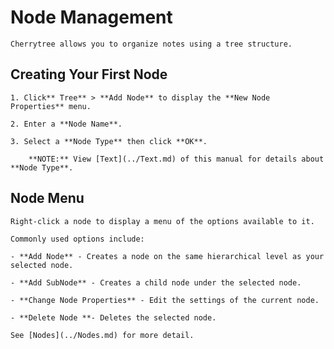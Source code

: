 
# Node Management


	Cherrytree allows you to organize notes using a tree structure.

 ## Creating Your First Node

	1. Click** Tree** > **Add Node** to display the **New Node Properties** menu.

	2. Enter a **Node Name**.

	3. Select a **Node Type** then click **OK**.

		**NOTE:** View [Text](../Text.md) of this manual for details about **Node Type**.

 ## Node Menu

	Right-click a node to display a menu of the options available to it.
	
	Commonly used options include:

	- **Add Node** - Creates a node on the same hierarchical level as your selected node.

	- **Add SubNode** - Creates a child node under the selected node.

	- **Change Node Properties** - Edit the settings of the current node.

	- **Delete Node **- Deletes the selected node.

	See [Nodes](../Nodes.md) for more detail.
	